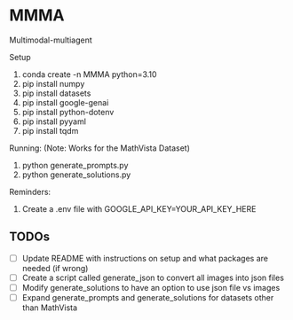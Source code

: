 # MMMA
Multimodal-multiagent

Setup
1. conda create -n MMMA python=3.10 
2. pip install numpy
3. pip install datasets
4. pip install google-genai
5. pip install python-dotenv
6. pip install pyyaml
7. pip install tqdm

Running:
(Note: Works for the MathVista Dataset)
1. python generate_prompts.py 
2. python generate_solutions.py

Reminders:
1. Create a .env file with GOOGLE_API_KEY=YOUR_API_KEY_HERE

## TODOs
- [ ] Update README with instructions on setup and what packages are needed (if wrong)
- [ ] Create a script called generate_json to convert all images into json files
- [ ] Modify generate_solutions to have an option to use json file vs images
- [ ] Expand generate_prompts and generate_solutions for datasets other than MathVista
